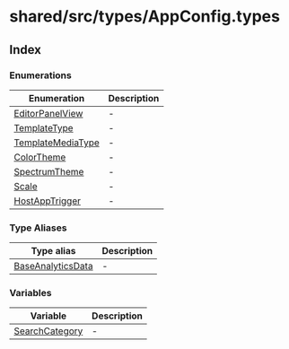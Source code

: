 # shared/src/types/AppConfig.types

## Index

### Enumerations

| Enumeration | Description |
| ------ | ------ |
| [EditorPanelView](enumerations/EditorPanelView.md) | - |
| [TemplateType](enumerations/TemplateType.md) | - |
| [TemplateMediaType](enumerations/TemplateMediaType.md) | - |
| [ColorTheme](enumerations/ColorTheme.md) | - |
| [SpectrumTheme](enumerations/SpectrumTheme.md) | - |
| [Scale](enumerations/scale.md) | - |
| [HostAppTrigger](enumerations/host-app-trigger.md) | - |

### Type Aliases

| Type alias | Description |
| ------ | ------ |
| [BaseAnalyticsData](type-aliases/base-analytics-data.md) | - |

### Variables

| Variable | Description |
| ------ | ------ |
| [SearchCategory](variables/search-category.md) | - |
